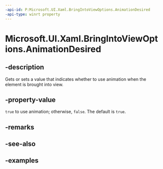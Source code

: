 ```yaml
---
-api-id: P:Microsoft.UI.Xaml.BringIntoViewOptions.AnimationDesired
-api-type: winrt property
---
```


<!-- Property syntax.
public bool AnimationDesired { get;  set; }
-->

# Microsoft.UI.Xaml.BringIntoViewOptions.AnimationDesired

## -description

Gets or sets a value that indicates whether to use animation when the element is brought into view.

## -property-value

`true` to use animation; otherwise, `false`. The default is `true`.

## -remarks

## -see-also

## -examples
